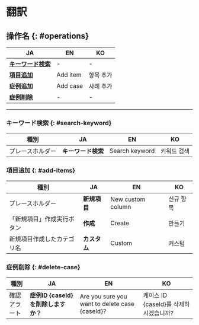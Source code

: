 # 翻訳

## 操作名 {: #operations}

| JA | EN | KO |
| ---- | ---- | ---- |
| **[キーワード検索](#search-keyword)** | - | - |
| **[項目追加](#add-items)** | Add item | 항목 추가 |
| **症例追加** | Add case | 사례 추가 |
| **[症例削除](#delete-case)** | - | - |

---

### キーワード検索 {: #search-keyword}

| 種別 | JA | EN | KO |
| ---- | ---- | ---- | ---- |
| プレースホルダー | **キーワード検索** | Search keyword | 키워드 검색 |

### 項目追加 {: #add-items}

| 種別 | JA | EN | KO |
| ---- | ---- | ---- | ---- |
| プレースホルダー | **新規項目** | New custom column | 신규 항목 |
| 「新規項目」作成実行ボタン | **作成** | Create | 만들기 |
| 新規項目作成したカテゴリ名 | **カスタム** | Custom | 커스텀 |

### 症例削除 {: #delete-case}

| 種別 | JA | EN | KO |
| ---- | ---- | ---- | ---- |
| 確認アラート | **症例ID {caseId} を削除しますか？** | Are you sure you want to delete case {caseId}? | 케이스 ID {caseId}를 삭제하시겠습니까? |
